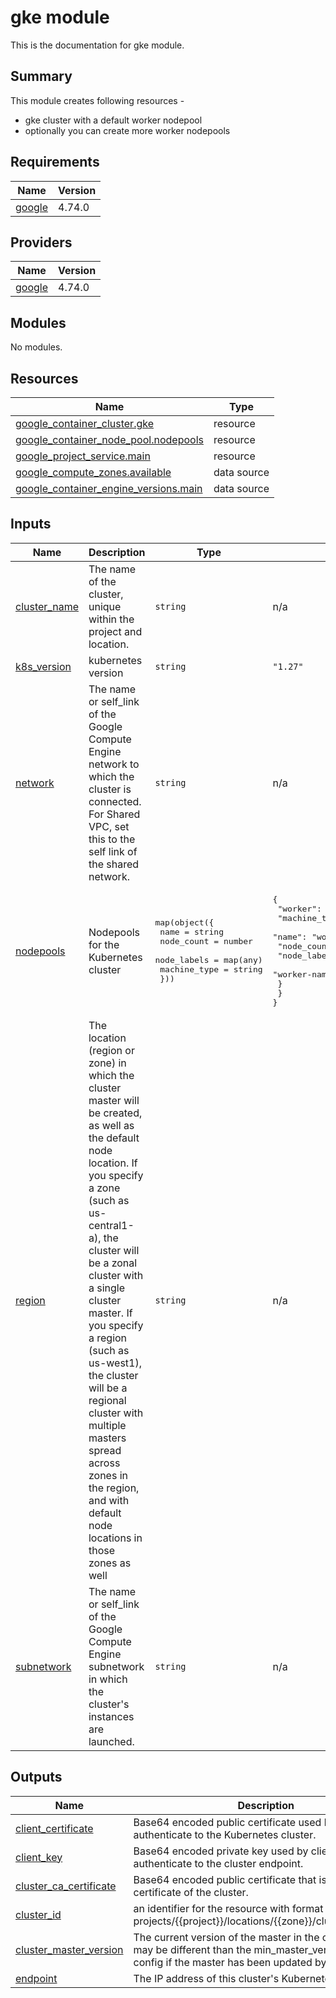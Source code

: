 # gke module

This is the documentation for gke module.

## Summary

This module creates following resources -
- gke cluster with a default worker nodepool
- optionally you can create more worker nodepools

## Requirements

| Name | Version |
|------|---------|
| <a name="requirement_google"></a> [google](#requirement\_google) | 4.74.0 |

## Providers

| Name | Version |
|------|---------|
| <a name="provider_google"></a> [google](#provider\_google) | 4.74.0 |

## Modules

No modules.

## Resources

| Name | Type |
|------|------|
| [google_container_cluster.gke](https://registry.terraform.io/providers/hashicorp/google/4.74.0/docs/resources/container_cluster) | resource |
| [google_container_node_pool.nodepools](https://registry.terraform.io/providers/hashicorp/google/4.74.0/docs/resources/container_node_pool) | resource |
| [google_project_service.main](https://registry.terraform.io/providers/hashicorp/google/4.74.0/docs/resources/project_service) | resource |
| [google_compute_zones.available](https://registry.terraform.io/providers/hashicorp/google/4.74.0/docs/data-sources/compute_zones) | data source |
| [google_container_engine_versions.main](https://registry.terraform.io/providers/hashicorp/google/4.74.0/docs/data-sources/container_engine_versions) | data source |

## Inputs

| Name | Description | Type | Default | Required |
|------|-------------|------|---------|:--------:|
| <a name="input_cluster_name"></a> [cluster\_name](#input\_cluster\_name) | The name of the cluster, unique within the project and location. | `string` | n/a | yes |
| <a name="input_k8s_version"></a> [k8s\_version](#input\_k8s\_version) | kubernetes version | `string` | `"1.27"` | no |
| <a name="input_network"></a> [network](#input\_network) | The name or self\_link of the Google Compute Engine network to which the cluster is connected. For Shared VPC, set this to the self link of the shared network. | `string` | n/a | yes |
| <a name="input_nodepools"></a> [nodepools](#input\_nodepools) | Nodepools for the Kubernetes cluster | <pre>map(object({<br>    name         = string<br>    node_count   = number<br>    node_labels  = map(any)<br>    machine_type = string<br>  }))</pre> | <pre>{<br>  "worker": {<br>    "machine_type": "n1-standard-1",<br>    "name": "worker",<br>    "node_count": 1,<br>    "node_labels": {<br>      "worker-name": "worker"<br>    }<br>  }<br>}</pre> | no |
| <a name="input_region"></a> [region](#input\_region) | The location (region or zone) in which the cluster master will be created, as well as the default node location. If you specify a zone (such as us-central1-a), the cluster will be a zonal cluster with a single cluster master. If you specify a region (such as us-west1), the cluster will be a regional cluster with multiple masters spread across zones in the region, and with default node locations in those zones as well | `string` | n/a | yes |
| <a name="input_subnetwork"></a> [subnetwork](#input\_subnetwork) | The name or self\_link of the Google Compute Engine subnetwork in which the cluster's instances are launched. | `string` | n/a | yes |

## Outputs

| Name | Description |
|------|-------------|
| <a name="output_client_certificate"></a> [client\_certificate](#output\_client\_certificate) | Base64 encoded public certificate used by clients to authenticate to the Kubernetes cluster. |
| <a name="output_client_key"></a> [client\_key](#output\_client\_key) | Base64 encoded private key used by clients to authenticate to the cluster endpoint. |
| <a name="output_cluster_ca_certificate"></a> [cluster\_ca\_certificate](#output\_cluster\_ca\_certificate) | Base64 encoded public certificate that is the root certificate of the cluster. |
| <a name="output_cluster_id"></a> [cluster\_id](#output\_cluster\_id) | an identifier for the resource with format projects/{{project}}/locations/{{zone}}/clusters/{{name}} |
| <a name="output_cluster_master_version"></a> [cluster\_master\_version](#output\_cluster\_master\_version) | The current version of the master in the cluster. This may be different than the min\_master\_version set in the config if the master has been updated by GKE. |
| <a name="output_endpoint"></a> [endpoint](#output\_endpoint) | The IP address of this cluster's Kubernetes master. |